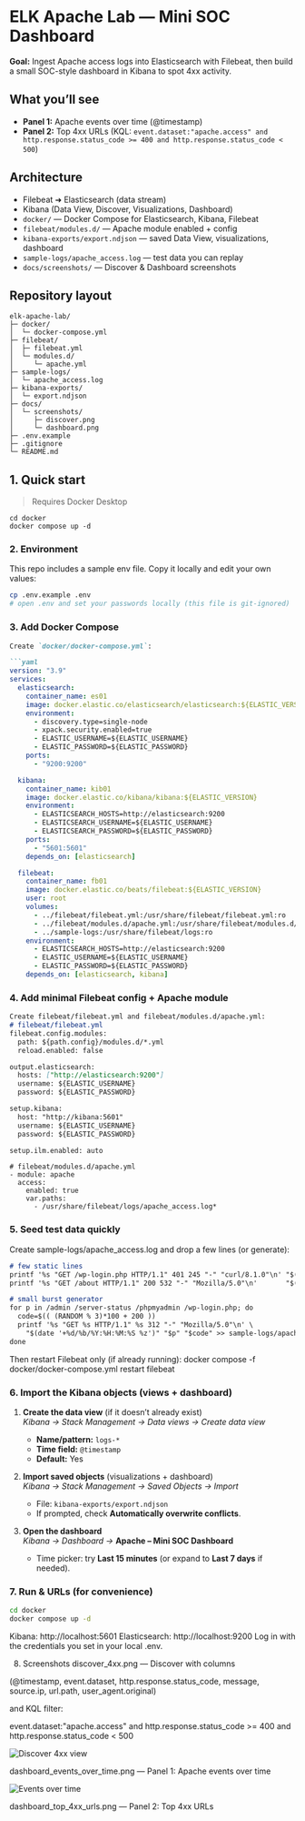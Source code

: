 # ELK Apache Lab — Mini SOC Dashboard

**Goal:** Ingest Apache access logs into Elasticsearch with Filebeat, then build a small SOC-style dashboard in Kibana to spot 4xx activity.

## What you’ll see
- **Panel 1:** Apache events over time (@timestamp)
- **Panel 2:** Top 4xx URLs (KQL: `event.dataset:"apache.access" and http.response.status_code >= 400 and http.response.status_code < 500`)

## Architecture
- Filebeat ➜ Elasticsearch (data stream)
- Kibana (Data View, Discover, Visualizations, Dashboard)
- `docker/` — Docker Compose for Elasticsearch, Kibana, Filebeat
- `filebeat/modules.d/` — Apache module enabled + config
- `kibana-exports/export.ndjson` — saved Data View, visualizations, dashboard
- `sample-logs/apache_access.log` — test data you can replay
- `docs/screenshots/` — Discover & Dashboard screenshots
## Repository layout

```text
elk-apache-lab/
├─ docker/
│  └─ docker-compose.yml
├─ filebeat/
│  ├─ filebeat.yml
│  └─ modules.d/
│     └─ apache.yml
├─ sample-logs/
│  └─ apache_access.log
├─ kibana-exports/
│  └─ export.ndjson
├─ docs/
│  └─ screenshots/
│     ├─ discover.png
│     └─ dashboard.png
├─ .env.example
├─ .gitignore
└─ README.md
```


## 1. Quick start
> Requires Docker Desktop

```
cd docker
docker compose up -d
```

### 2. Environment
This repo includes a sample env file. Copy it locally and edit your own values:

```bash
cp .env.example .env
# open .env and set your passwords locally (this file is git-ignored)
```


### 3. Add Docker Compose
```md
Create `docker/docker-compose.yml`:

```yaml
version: "3.9"
services:
  elasticsearch:
    container_name: es01
    image: docker.elastic.co/elasticsearch/elasticsearch:${ELASTIC_VERSION}
    environment:
      - discovery.type=single-node
      - xpack.security.enabled=true
      - ELASTIC_USERNAME=${ELASTIC_USERNAME}
      - ELASTIC_PASSWORD=${ELASTIC_PASSWORD}
    ports:
      - "9200:9200"

  kibana:
    container_name: kib01
    image: docker.elastic.co/kibana/kibana:${ELASTIC_VERSION}
    environment:
      - ELASTICSEARCH_HOSTS=http://elasticsearch:9200
      - ELASTICSEARCH_USERNAME=${ELASTIC_USERNAME}
      - ELASTICSEARCH_PASSWORD=${ELASTIC_PASSWORD}
    ports:
      - "5601:5601"
    depends_on: [elasticsearch]

  filebeat:
    container_name: fb01
    image: docker.elastic.co/beats/filebeat:${ELASTIC_VERSION}
    user: root
    volumes:
      - ../filebeat/filebeat.yml:/usr/share/filebeat/filebeat.yml:ro
      - ../filebeat/modules.d/apache.yml:/usr/share/filebeat/modules.d/apache.yml:ro
      - ../sample-logs:/usr/share/filebeat/logs:ro
    environment:
      - ELASTICSEARCH_HOSTS=http://elasticsearch:9200
      - ELASTIC_USERNAME=${ELASTIC_USERNAME}
      - ELASTIC_PASSWORD=${ELASTIC_PASSWORD}
    depends_on: [elasticsearch, kibana]
```
### 4. Add minimal Filebeat config + Apache module

```md
Create filebeat/filebeat.yml and filebeat/modules.d/apache.yml:
# filebeat/filebeat.yml
filebeat.config.modules:
  path: ${path.config}/modules.d/*.yml
  reload.enabled: false

output.elasticsearch:
  hosts: ["http://elasticsearch:9200"]
  username: ${ELASTIC_USERNAME}
  password: ${ELASTIC_PASSWORD}

setup.kibana:
  host: "http://kibana:5601"
  username: ${ELASTIC_USERNAME}
  password: ${ELASTIC_PASSWORD}

setup.ilm.enabled: auto
```
```
# filebeat/modules.d/apache.yml
- module: apache
  access:
    enabled: true
    var.paths:
      - /usr/share/filebeat/logs/apache_access.log*
```
### 5. Seed test data quickly
Create sample-logs/apache_access.log and drop a few lines (or generate):
```md
# few static lines
printf '%s "GET /wp-login.php HTTP/1.1" 401 245 "-" "curl/8.1.0"\n' "$(date '+%d/%b/%Y:%H:%M:%S %z')" >> sample-logs/apache_access.log
printf '%s "GET /about HTTP/1.1" 200 532 "-" "Mozilla/5.0"\n'       "$(date '+%d/%b/%Y:%H:%M:%S %z')" >> sample-logs/apache_access.log

# small burst generator
for p in /admin /server-status /phpmyadmin /wp-login.php; do
  code=$(( (RANDOM % 3)*100 + 200 ))
  printf '%s "GET %s HTTP/1.1" %s 312 "-" "Mozilla/5.0"\n' \
    "$(date '+%d/%b/%Y:%H:%M:%S %z')" "$p" "$code" >> sample-logs/apache_access.log
done
```
Then restart Filebeat only (if already running):
docker compose -f docker/docker-compose.yml restart filebeat

### 6. Import the Kibana objects (views + dashboard)

1) **Create the data view** (if it doesn’t already exist)  
   *Kibana → Stack Management → Data views → Create data view*  
   - **Name/pattern:** `logs-*`  
   - **Time field:** `@timestamp`  
   - **Default:** Yes

2) **Import saved objects** (visualizations + dashboard)  
   *Kibana → Stack Management → Saved Objects → Import*  
   - File: `kibana-exports/export.ndjson`  
   - If prompted, check **Automatically overwrite conflicts**.

3) **Open the dashboard**  
   *Kibana → Dashboard →* **Apache – Mini SOC Dashboard**  
   - Time picker: try **Last 15 minutes** (or expand to **Last 7 days** if needed).


### 7. Run & URLs (for convenience)

```bash
cd docker
docker compose up -d
```
Kibana: http://localhost:5601
Elasticsearch: http://localhost:9200
Log in with the credentials you set in your local .env.

8. Screenshots
discover_4xx.png — Discover with columns

(@timestamp, event.dataset, http.response.status_code, message, source.ip, url.path, user_agent.original)

and KQL filter:

event.dataset:"apache.access" and http.response.status_code >= 400 and http.response.status_code < 500

![Discover 4xx view](docs/screenshots/6.3-discover.png)

dashboard_events_over_time.png — Panel 1: Apache events over time

![Events over time](docs/screenshots/6.6-dashboard.png)

dashboard_top_4xx_urls.png — Panel 2: Top 4xx URLs

   



   


